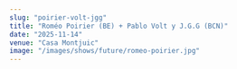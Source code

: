 ```yaml
---
slug: "poirier-volt-jgg"
title: "Roméo Poirier (BE) + Pablo Volt y J.G.G (BCN)"
date: "2025-11-14"
venue: "Casa Montjuic"
image: "/images/shows/future/romeo-poirier.jpg"
---
```



